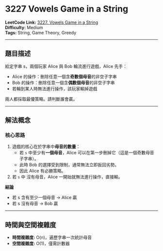 # 3227 Vowels Game in a String

**LeetCode Link:** [3227. Vowels Game in a String](https://leetcode.com/problems/vowels-game-in-a-string/)  
**Difficulty:** Medium  
**Tags:** String, Game Theory, Greedy

---

## 題目描述

給定字串 s，兩個玩家 Alice 與 Bob 輪流進行遊戲，Alice 先手：

- Alice 的操作：刪除任意一個含**奇數個母音**的非空子字串
- Bob 的操作：刪除任意一個含**偶數個母音**的非空子字串
- 若輪到某人時無法進行操作，該玩家輸掉遊戲

兩人都採取最優策略。請判斷誰會贏。

---

## 解法概念

### 核心思路

1. 遊戲的核心在於字串中**母音的數量**：
   - 若 `s` 中至少有**一個母音**，Alice 可以在第一步刪掉它（這是一個奇數母音子字串）。
   - 此時 Bob 的選擇受到限制，通常無法立即扳回劣勢。
   - 因此 Alice 有必勝策略。
2. 若 `s` 中 沒有母音，Alice 一開始就無法進行操作，直接輸。

**結論**
- 若 s 含有至少一個母音 → Alice 贏
- 若 s 沒有母音 → Bob 贏

---

## 時間與空間複雜度
- **時間複雜度:** O(n)，遍歷字串一次統計母音  
- **空間複雜度:** O(1)，僅需計數器
